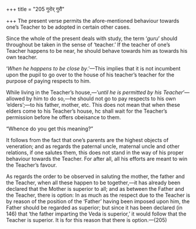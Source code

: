 +++
title = "205 गुरोर् गुरौ"

+++
The present verse permits the afore-mentioned behaviour towards one’s
Teacher to be adopted in certain other cases.

Since the whole of the present deals with study, the term ‘*guru*’
should throughout be taken in the sense of ‘teacher.’ If the teacher of
one’s Teacher happens to be near, he should behave towards him as
towards his own teacher.

‘*When he happens to be close* *by*.’—This implies that it is not
incumbent upon the pupil to go over to the house of his teacher’s
teacher for the purpose of paying respects to him.

While living in the Teacher’s house,—‘*until* *he is permitted by his
Teacher*’—allowed by him to do so,—he should not go to pay respects to
his own ‘elders’;—to his father, mother, etc. This does not mean that
when these elders come to his Teacher’s house, hc shall wait for the
Teacher’s permission before he offers obeisance to them.

“Whence do you get this meaning?”

It follows from the fact that one’s parents are the highest objects of
veneration; and as regards the paternal uncle, maternal uncle and other
relations, if one salutes them, this does not stand in the way of his
proper behaviour towards the Teacher. For after all, all his efforts are
meant to win the Teacher’s favour.

As regards the order to be observed in saluting the mother, the father
and the Teacher, when all these happen to be together,—it has already
been declared that the Mother is superior to all; and as between the
Father and the Teacher, there is option: In as much as the respect due
to the Teacher is by reason of the position of the ‘Father’ having been
imposed upon him, the Father should be regarded as superior; but since
it has been declared (in 146) that ‘the father imparting the Veda is
superior,’ it would follow that the Teacher is superior. It is for this
reason that there is option.—(205)


